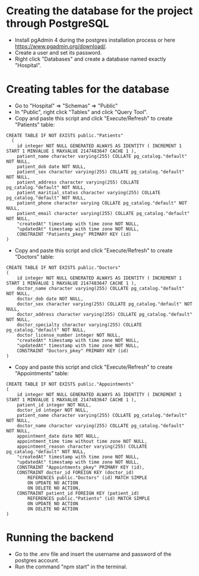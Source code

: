 # Creating the database for the project through PostgreSQL
* Install pgAdmin 4 during the postgres installation process or here https://www.pgadmin.org/download/.
* Create a user and set its password.
* Right click "Databases" and create a database named exactly "Hospital".

# Creating tables for the database
* Go to "Hospital" => "Schemas" => "Public"
* In "Public", right click "Tables" and click "Query Tool".
* Copy and paste this script and click "Execute/Refresh" to create "Patients" table:
~~~
CREATE TABLE IF NOT EXISTS public."Patients"
  (
    id integer NOT NULL GENERATED ALWAYS AS IDENTITY ( INCREMENT 1 START 1 MINVALUE 1 MAXVALUE 2147483647 CACHE 1 ),
    patient_name character varying(255) COLLATE pg_catalog."default" NOT NULL,
    patient_dob date NOT NULL,
    patient_sex character varying(255) COLLATE pg_catalog."default" NOT NULL,
    patient_address character varying(255) COLLATE pg_catalog."default" NOT NULL,
    patient_maritial_status character varying(255) COLLATE pg_catalog."default" NOT NULL,
    patient_phone character varying COLLATE pg_catalog."default" NOT NULL,
    patient_email character varying(255) COLLATE pg_catalog."default" NOT NULL,
    "createdAt" timestamp with time zone NOT NULL,
    "updatedAt" timestamp with time zone NOT NULL,
    CONSTRAINT "Patients_pkey" PRIMARY KEY (id)
)
~~~
* Copy and paste this script and click "Execute/Refresh" to create "Doctors" table:
~~~
CREATE TABLE IF NOT EXISTS public."Doctors"
(
    id integer NOT NULL GENERATED ALWAYS AS IDENTITY ( INCREMENT 1 START 1 MINVALUE 1 MAXVALUE 2147483647 CACHE 1 ),
    doctor_name character varying(255) COLLATE pg_catalog."default" NOT NULL,
    doctor_dob date NOT NULL,
    doctor_sex character varying(255) COLLATE pg_catalog."default" NOT NULL,
    doctor_address character varying(255) COLLATE pg_catalog."default" NOT NULL,
    doctor_specialty character varying(255) COLLATE pg_catalog."default" NOT NULL,
    doctor_license_number integer NOT NULL,
    "createdAt" timestamp with time zone NOT NULL,
    "updatedAt" timestamp with time zone NOT NULL,
    CONSTRAINT "Doctors_pkey" PRIMARY KEY (id)
)
~~~
* Copy and paste this script and click "Execute/Refresh" to create "Appointments" table:
~~~
CREATE TABLE IF NOT EXISTS public."Appointments"
(
    id integer NOT NULL GENERATED ALWAYS AS IDENTITY ( INCREMENT 1 START 1 MINVALUE 1 MAXVALUE 2147483647 CACHE 1 ),
    patient_id integer NOT NULL,
    doctor_id integer NOT NULL,
    patient_name character varying(255) COLLATE pg_catalog."default" NOT NULL,
    doctor_name character varying(255) COLLATE pg_catalog."default" NOT NULL,
    appointment_date date NOT NULL,
    appointment_time time without time zone NOT NULL,
    appointment_reason character varying(255) COLLATE pg_catalog."default" NOT NULL,
    "createdAt" timestamp with time zone NOT NULL,
    "updatedAt" timestamp with time zone NOT NULL,
    CONSTRAINT "Appointments_pkey" PRIMARY KEY (id),
    CONSTRAINT doctor_id FOREIGN KEY (doctor_id)
        REFERENCES public."Doctors" (id) MATCH SIMPLE
        ON UPDATE NO ACTION
        ON DELETE NO ACTION,
    CONSTRAINT patient_id FOREIGN KEY (patient_id)
        REFERENCES public."Patients" (id) MATCH SIMPLE
        ON UPDATE NO ACTION
        ON DELETE NO ACTION
)
~~~
# Running the backend
* Go to the .env file and insert the username and password of the postgres account.
* Run the command "npm start" in the terminal.
